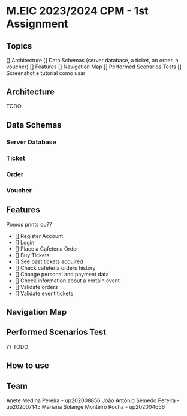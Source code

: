 # M.EIC 2023/2024 CPM - 1st  Assignment

## Topics
[] Architecture
[] Data Schemas (server database, a ticket, an order, a voucher)
[] Features
[] Navigation Map
[] Performed Scenarios Tests
[] Screenshot e tutorial como usar

## Architecture
 TODO

## Data Schemas
### Server Database

### Ticket
  
### Order

### Voucher

## Features
Pomos prints ou??
- [] Register Account
- [] Login
- [] Place a Cafeteria Order
- [] Buy Tickets
- [] See past tickets acquired
- [] Check cafeteria orders history
- [] Change personal and payment data
- [] Check information about a certain event
- [] Validate orders
- [] Validate event tickets


## Navigation Map

## Performed Scenarios Test
?? TODO

## How to use

## Team
Anete Medina Pereira -  up202008856 
João António Semedo Pereira - up202007145 
Mariana Solange Monteiro Rocha - up202004656